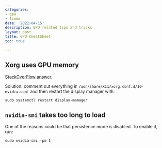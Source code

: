 ```yaml
---
categories:
- gpu
- linux
date: '2022-04-15'
description: GPU related tips and tricks
layout: post
title: GPU CheatSheet
toc: true

---
```


## Xorg uses GPU memory

[StackOverFlow answer](https://askubuntu.com/a/1313440).

Solution: comment out everything in `/usr/share/X11/xorg.conf.d/10-nvidia.conf` and then restart the display manager with:
```
sudo systemctl restart display-manager
```

## `nvidia-smi` takes too long to load

One of the reasons could be that persistence mode is disabled. To enable it, run:
```
sudo nvidia-smi -pm 1
```

